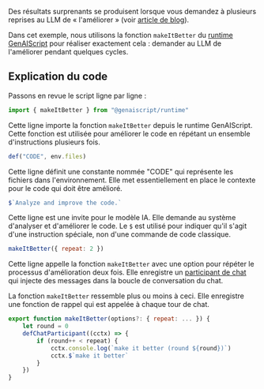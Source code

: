 Des résultats surprenants se produisent lorsque vous demandez à plusieurs reprises au LLM de « l'améliorer » (voir [article de blog](https://minimaxir.com/2025/01/write-better-code/)).

Dans cet exemple, nous utilisons la fonction `makeItBetter` du [runtime GenAIScript](../../../reference/reference/runtime/)
pour réaliser exactement cela : demander au LLM de l'améliorer pendant quelques cycles.

## Explication du code

Passons en revue le script ligne par ligne :

```js
import { makeItBetter } from "@genaiscript/runtime"
```

Cette ligne importe la fonction `makeItBetter` depuis le runtime GenAIScript. Cette fonction est utilisée pour améliorer le code en répétant un ensemble d'instructions plusieurs fois.

```js
def("CODE", env.files)
```

Cette ligne définit une constante nommée "CODE" qui représente les fichiers dans l'environnement. Elle met essentiellement en place le contexte pour le code qui doit être amélioré.

```js
$`Analyze and improve the code.`
```

Cette ligne est une invite pour le modèle IA. Elle demande au système d'analyser et d'améliorer le code. Le `$` est utilisé pour indiquer qu'il s'agit d'une instruction spéciale, non d'une commande de code classique.

```js
makeItBetter({ repeat: 2 })
```

Cette ligne appelle la fonction `makeItBetter` avec une option pour répéter le processus d'amélioration deux fois. Elle enregistre un [participant de chat](../../../reference/reference/scripts/chat-participants/)
qui injecte des messages dans la boucle de conversation du chat.

La fonction `makeItBetter` ressemble plus ou moins à ceci. Elle enregistre une fonction de rappel qui est appelée à chaque tour de chat.

```js
export function makeItBetter(options?: { repeat: ... }) {
    let round = 0
    defChatParticipant((cctx) => {
        if (round++ < repeat) {
            cctx.console.log(`make it better (round ${round})`)
            cctx.$`make it better`
        }
    })
}
```